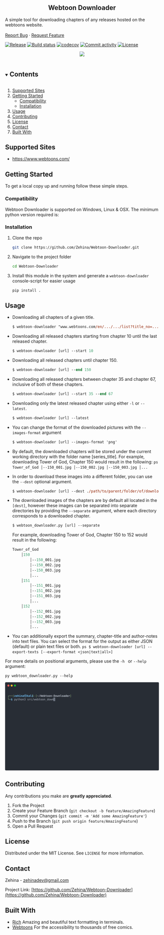 <!-- PROJECT LOGO -->
<br />
<p align="center">

  <h2 align="center">Webtoon Downloader</h2>

  <p align="cen">
    A simple tool for downloading chapters of any releases hosted on the webtoons website.
    <br />
    <br />
    <a href="https://github.com/Zehina/Webtoon-Downloader/issues">Report Bug</a>
    ·
    <a href="https://github.com/Zehina/Webtoon-Downloader/issues">Request Feature</a>
  </p>
</p>

[![Release](https://img.shields.io/github/v/release/Zehina/webtoon-downloader)](https://img.shields.io/github/v/release/Zehina/webtoon-downloader)
[![Build status](https://img.shields.io/github/actions/workflow/status/Zehina/webtoon-downloader/main.yml?branch=main)](https://github.com/Zehina/webtoon-downloader/actions/workflows/main.yml?query=branch%3Amain)
[![codecov](https://codecov.io/gh/Zehina/webtoon-downloader/branch/main/graph/badge.svg)](https://codecov.io/gh/Zehina/webtoon-downloader)
[![Commit activity](https://img.shields.io/github/commit-activity/m/Zehina/webtoon-downloader)](https://img.shields.io/github/commit-activity/m/Zehina/webtoon-downloader)
[![License](https://img.shields.io/github/license/Zehina/webtoon-downloader)](https://img.shields.io/github/license/Zehina/webtoon-downloader)

<p align="center">
  <img src="docs/imgs/demo.gif">
</p>

<!-- TABLE OF CONTENTS -->
<details open="open">
  <summary><h2 style="display: inline-block">Contents</h2></summary>
  <ol>
    <li><a href="#supported-sites">Supported Sites</a></li>
    <li>
      <a href="#getting-started">Getting Started</a>
      <ul>
        <li><a href="#compatibility">Compatibility</a></li>
        <li><a href="#installation">Installation</a></li>
      </ul>
    </li>
    <li><a href="#usage">Usage</a></li>
    <li><a href="#contributing">Contributing</a></li>
    <li><a href="#license">License</a></li>
    <li><a href="#contact">Contact</a></li>
    <li><a href="#built-with">Built With</a></li>
  </ol>
</details>

## Supported Sites

- https://www.webtoons.com/

<!-- GETTING STARTED -->

## Getting Started

To get a local copy up and running follow these simple steps.

### Compatibility

Webtoon Downloader is supported on Windows, Linux & OSX. The minimum python version required is:

### Installation

1. Clone the repo
   ```sh
   git clone https://github.com/Zehina/Webtoon-Downloader.git
   ```
2. Navigate to the project folder
   ```sh
   cd Webtoon-Downloader
   ```
3. Install this module in the system and generate a `webtoon-downloader`
   console-script for easier usage
   ```sh
   pip install .
   ```

<!-- USAGE EXAMPLES -->

## Usage

- Downloading all chapters of a given title.
  ```ps
  $ webtoon-downloader "www.webtoons.com/en/.../.../list?title_no=...&page=1"
  ```
- Downloading all released chapters starting from chapter 10 until the last released chapter.
  ```ps
  $ webtoon-downloader [url] --start 10
  ```
- Downloading all released chapters until chapter 150.
  ```ps
  $ webtoon-downloader [url] --end 150
  ```
- Downloading all released chapters between chapter 35 and chapter 67, inclusive of both of these chapters.
  ```ps
  $ webtoon-downloader [url] --start 35 --end 67
  ```
- Downloading only the latest released chapter using either `-l` or `--latest`.
  ```ps
  $ webtoon-downloader [url] --latest
  ```
- You can change the format of the downloaded pictures with the `--images-format` argument
  ```ps
  $ webtoon-downloader [url] --images-format 'png'
  ```
- By default, the downloaded chapters will be stored under the current working directory with the folder name [series_title].
  For example, downloading Tower of God, Chapter 150 would result in the following:
  `ps
Tower_of_God
    │--150_001.jpg
    │--150_002.jpg
    │--150_003.jpg
    │...
`
- In order to download these images into a different folder, you can use the `--dest` optional argument.

  ```ps
  $ webtoon-downloader [url] --dest ./path/to/parent/folder/of/downloaded/images
  ```

- The downloaded images of the chapters are by default all located in the `[dest]`, however these images can be separated into separate directories by providing the `--separate` argument, where each directory corresponds to a downloaded chapter.

  ```ps
  $ webtoon_downloader.py [url] --separate
  ```

  For example, downloading Tower of God, Chapter 150 to 152 would result in the following:

  ```ps
  Tower_of_God
      │150
          │--150_001.jpg
          │--150_002.jpg
          │--150_003.jpg
          │...
      │151
          │--151_001.jpg
          │--151_002.jpg
          │--151_003.jpg
          │...
      │152
          │--152_001.jpg
          │--152_002.jpg
          │--152_003.jpg
          │...
  ```

- You can additionally export the summary, chapter-title and author-notes into text files.
  You can select the format for the output as either JSON (default) or plain text files or both.
  `ps
$ webtoon-downloader [url] --export-texts [--export-format <json|text|all>]
`

For more details on positional arguments, please use the `-h ` or `--help` argument:

```console
py webtoon_downloader.py --help
```

<p align="center">
  <img src="docs/imgs/help.svg">
</p>

<!-- CONTRIBUTING -->

## Contributing

Any contributions you make are **greatly appreciated**.

1. Fork the Project
2. Create your Feature Branch (`git checkout -b feature/AmazingFeature`)
3. Commit your Changes (`git commit -m 'Add some AmazingFeature'`)
4. Push to the Branch (`git push origin feature/AmazingFeature`)
5. Open a Pull Request

<!-- LICENSE -->

## License

Distributed under the MIT License. See `LICENSE` for more information.

<!-- CONTACT -->

## Contact

Zehina - zehinadev@gmail.com

Project Link: [https://github.com/Zehina/Webtoon-Downloader](https://github.com/Zehina/Webtoon-Downloader)

<!-- ACKNOWLEDGEMENTS -->

## Built With

- [Rich](https://github.com/willmcgugan/rich) Amazing and beautiful text formatting in terminals.
- [Webtoons](https://webtoons.com) For the accessibility to thousands of free comics.

<!-- MARKDOWN LINKS & IMAGES -->
<!-- https://www.markdownguide.org/basic-syntax/#reference-style-links -->

[contributors-shield]: https://img.shields.io/github/contributors/Zehina/repo.svg?style=for-the-badge
[contributors-url]: https://github.com/Zehina/Webtoon-Downloader/graphs/contributors
[forks-shield]: https://img.shields.io/github/forks/Zehina/repo.svg?style=for-the-badge
[forks-url]: https://github.com/Zehina/Webtoon-Downloader/network/members
[stars-shield]: https://img.shields.io/github/stars/Zehina/repo.svg?style=for-the-badge
[stars-url]: https://github.com/Zehina/Webtoon-Downloader/stargazers
[issues-shield]: https://img.shields.io/github/issues/Zehina/repo.svg?style=for-the-badge
[issues-url]: https://github.com/Zehina/Webtoon-Downloader/issues
[license-shield]: https://img.shields.io/github/license/Zehina/repo.svg?style=for-the-badge
[license-url]: https://github.com/Zehina/Webtoon-Downloader/blob/master/LICENSE.txt
[linkedin-shield]: https://img.shields.io/badge/-LinkedIn-black.svg?style=for-the-badge&logo=linkedin&colorB=555
[linkedin-url]: https://linkedin.com/in/Zehina
